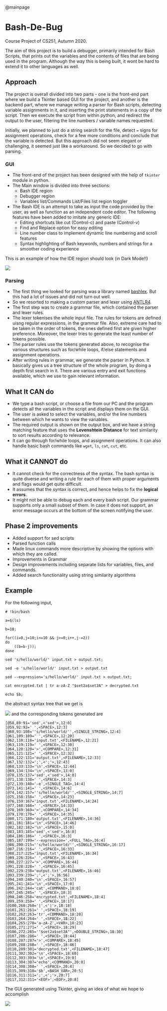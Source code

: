@mainpage

# Bash-De-Bug
Course Project of CS251, Autumn 2020.

The aim of this project is to build a debugger, primarily intended for Bash Scripts, that prints out the variables and the contents of files that are being used in the program. Although the way this is being built, it wont be hard to extend it to other languages as well.

## Approach
The project is overall divided into two parts - one is the front-end part where we build a Tkinter based GUI for the project, and another is the backend part, where we manage writing a parser for Bash scripts, detecting variable assignments in it, and inserting the print statements in a copy of the script. Then we execute the script from within python, and redirect the output to the user, filtering the line numbers / variable names requested.

Initially, we planned to just do a string search for the file, detect `=` signs for assignment operations, check for a few more conditions and conclude that the variable is detected. But this approach did not seem elegant or challenging, it seemed just like a workaround. So we decided to go with parsing.

### GUI
* The front-end of the project has been designed with the help of ``tkinter`` module in python. 
* The Main window is divided into three sections:
    - Bash IDE region
    - Debugger region
    - Variables list/Commands List/Files list region toggler
* The Bash IDE is an attempt to take as input the code provided by the user, as well as function as an independent code editor. The following features have been added to imitate any generic IDE:
    - Editing shortcuts like cut (Control-c) and paste (Control-v)
    - Find and Replace option for easy editing
    - Line number class to implement dynamic line numbering and scroll features
    - Syntax highlighting of Bash keywords, numbers and strings for a smoother coding experience

This is an example of how the IDE region should look (in Dark Mode!!)

![](screenshots/gui-dark.png)

### Parsing
* The first thing we looked for parsing was a library named [bashlex](https://github.com/idank/bashlex). But this had a lot of issues and did not turn out well.
* So we resorted to making a custom parser and lexer using [ANTLR4](https://github.com/antlr/antlr4).
* The first step was to create a grammar file, which contained the parser and lexer rules.
* The lexer tokenises the whole input file. The rules for tokens are defined uisng regular expressions, in the grammar file. Also, extreme care had to be taken in the order of tokens, the ones defined first are given higher preference. Moreover, the lexer tries to generate the least number of tokens possible.
* The parser rules use the tokens generated above, to recognise the various structures such as for/while loops, if/else statements and assignment operations.
* After writing rules in grammar, we generate the parser in Python. It basically gives us a tree structure of the whole program, by doing a depth first search in it. There are various entry and exit functions available, which we use to gain relevant information.

## What It CAN do
* We type a bash script, or choose a file from our PC and the program detects all the variables in the script and displays them on the GUI.
* The user is asked to select the variables, and/or the line numbers between which he wants to view the variables.
* The required output is shown on the output box, and we have a string matching feature that uses the **Levenshtein Distance** for text similarity to sort results according to relevance.
* It can go through for/while loops, and assignment operations. It can also handle basic bash commands like `wget`, `ls`, `cat`, `cut`, etc. 

## What it CANNOT do
* It cannot check for the correctness of the syntax. The bash syntax is quite diverse and writing a rule for each of them with proper arguments and flags would get quite difficult.
* It assumes that the syntax is correct, and hence helps to fix the **logical errors**.
* It might not be able to debug each and every bash script. Our grammar supports only a small subset of them. In case it does not support, an error message occurs at the bottom of the screen notifying the user. 

## Phase 2 improvements
* Added support for sed scripts
* Parsed function calls
* Made linux commands more descriptive by showing the options with which they are called.
* Improvements in Grammar
* Design improvements including separate lists for variables, files, and commands.
* Added search functionality using string similarity algorithms


## Example
For the following input,

    # !bin/bash

    a=$(ls)

    b=10;

    for((i=0,j=10;i<=10 && j>=0;i++,j-=2))
    do
        ((b=b-j));
    done

    sed 's/hello/world/' input.txt > output.txt;

    sed -e 's/hello/world/' input.txt > output.txt

    sed --expression='s/hello/world/' input.txt > output.txt;

    cat encrypted.txt | tr a-zA-Z "$set2a$set2A" > decrypted.txt

    echo $b;

the abstract syntax tree that we get is <br>

![](testcases/test3.png)
and the corresponding tokens generated are <br>

    [@58,89:91='sed',<'sed'>,12:0]
    [@59,92:92=' ',<SPACE>,12:3]
    [@60,93:108=''s/hello/world/'',<SINGLE_STRING>,12:4]
    [@61,109:109=' ',<SPACE>,12:20]
    [@62,110:118='input.txt',<FILENAME>,12:21]
    [@63,119:119=' ',<SPACE>,12:30]
    [@64,120:120='>',<COMPARE>,12:31]
    [@65,121:121=' ',<SPACE>,12:32]
    [@66,122:131='output.txt',<FILENAME>,12:33]
    [@67,132:132=';',<';'>,12:43]
    [@68,133:133='\n',<SPACE>,12:44]
    [@69,134:134='\n',<SPACE>,13:0]
    [@70,135:137='sed',<'sed'>,14:0]
    [@71,138:138=' ',<SPACE>,14:3]
    [@72,139:140='-e',<SINGLE_TAG>,14:4]
    [@73,141:141=' ',<SPACE>,14:6]
    [@74,142:157=''s/hello/world/'',<SINGLE_STRING>,14:7]
    [@75,158:158=' ',<SPACE>,14:23]
    [@76,159:167='input.txt',<FILENAME>,14:24]
    [@77,168:168=' ',<SPACE>,14:33]
    [@78,169:169='>',<COMPARE>,14:34]
    [@79,170:170=' ',<SPACE>,14:35]
    [@80,171:180='output.txt',<FILENAME>,14:36]
    [@81,181:181='\n',<SPACE>,14:46]
    [@82,182:182='\n',<SPACE>,15:0]
    [@83,183:185='sed',<'sed'>,16:0]
    [@84,186:186=' ',<SPACE>,16:3]
    [@85,187:199='--expression=',<FULL_TAG>,16:4]
    [@86,200:215=''s/hello/world/'',<SINGLE_STRING>,16:17]
    [@87,216:216=' ',<SPACE>,16:33]
    [@88,217:225='input.txt',<FILENAME>,16:34]
    [@89,226:226=' ',<SPACE>,16:43]
    [@90,227:227='>',<COMPARE>,16:44]
    [@91,228:228=' ',<SPACE>,16:45]
    [@92,229:238='output.txt',<FILENAME>,16:46]
    [@93,239:239=';',<';'>,16:56]
    [@94,240:240='\n',<SPACE>,16:57]
    [@95,241:241='\n',<SPACE>,17:0]
    [@96,242:244='cat',<COMMAND>,18:0]
    [@97,245:245=' ',<SPACE>,18:3]
    [@98,246:258='encrypted.txt',<FILENAME>,18:4]
    [@99,259:259=' ',<SPACE>,18:17]
    [@100,260:260='|',<'|'>,18:18]
    [@101,261:261=' ',<SPACE>,18:19]
    [@102,262:263='tr',<COMMAND>,18:20]
    [@103,264:264=' ',<SPACE>,18:22]
    [@104,265:270='a-zA-Z',<VAR>,18:23]
    [@105,271:271=' ',<SPACE>,18:29]
    [@106,272:285='"$set2a$set2A"',<DOUBLE_STRING>,18:30]
    [@107,286:286=' ',<SPACE>,18:44]
    [@108,287:287='>',<COMPARE>,18:45]
    [@109,288:288=' ',<SPACE>,18:46]
    [@110,289:301='decrypted.txt',<FILENAME>,18:47]
    [@111,302:302='\n',<SPACE>,18:60]
    [@112,303:303='\n',<SPACE>,19:0]
    [@113,304:307='echo',<COMMAND>,20:0]
    [@114,308:308=' ',<SPACE>,20:4]
    [@115,309:310='$b',<BASH_VAR>,20:5]
    [@116,311:311=';',<';'>,20:7]
    [@117,312:311='<EOF>',<EOF>,20:8]
    
 
The GUI generated using Tkinter, giving an idea of what we hope to accomplish<br>
<!-- <img src="screenshots/gui.png" height=500 width=1000><br> -->
![](screenshots/gui.png)

